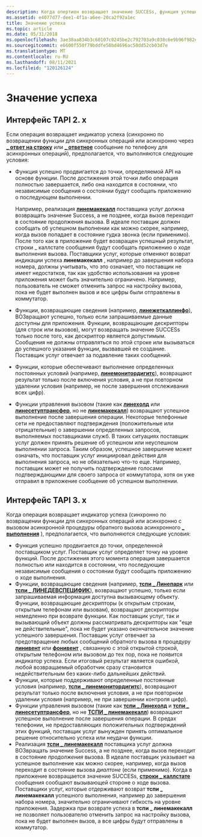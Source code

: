 ```yaml
---
description: Когда опертион возвращает значение SUCCESs, функция успешно продвигается до точки, определяемой API в функции по каждой функции.
ms.assetid: e4077d77-dee1-4f1a-a6ee-20ca2f92a1ec
title: Значение успеха
ms.topic: article
ms.date: 05/31/2018
ms.openlocfilehash: 3ae38aa834b3c60107c0245be2c792703a9c038c6e9b96f982e720bf417af58f
ms.sourcegitcommit: e6600f550f79bddfe58bd4696ac50dd52cb03d7e
ms.translationtype: MT
ms.contentlocale: ru-RU
ms.lasthandoff: 08/11/2021
ms.locfileid: "120126124"
---
```

# <a name="the-meaning-of-success"></a>Значение успеха

## <a name="tapi-2x"></a>Интерфейс TAPI 2. x

Если операция возвращает индикатор успеха (синхронно по возвращении функции для синхронных операций или асинхронно через [**\_ ответ на строку**](./line-reply.md) или [**\_ ответное**](./phone-reply.md) сообщение по телефону для асинхронных операций), предполагается, что выполняются следующие условия:

-   Функция успешно продвигается до точки, определяемой API на основе функции. После достижения этой точки либо операция полностью завершается, либо она находится в состоянии, что независимые сообщения о состоянии будут сообщать приложению о последующем выполнении.

    Например, реализация [**линемакекалл**](/windows/win32/api/tapi/nf-tapi-linemakecall) поставщика услуг должна возвращать значение Success, а не позднее, когда вызов переходит в состояние продолжения вызова. В идеале поставщик должен сообщать об успешном выполнении как можно скорее, например, когда вызов попадает в состояние гудка звонка (если применимо). После того как в приложение будет возвращен успешный результат, строки \_ каллстате сообщения будут сообщать приложению о ходе выполнения вызова. Поставщики услуг, которые отменяют возврат индикации успеха **линемакекалл** , например до завершения набора номера, должны учитывать, что это означает, что поставщик не имеет недостатков, так как удобство использования на уровне приложения может быть значительно ограничено. Например, пользователь не сможет отменить запрос на настройку вызова, пока не будет выполнен вызов и все цифры были отправлены в коммутатор.

-   Функции, возвращающие сведения (например, [**линежеткаллинфо**](/windows/win32/api/tapi/nf-tapi-linegetcallinfo)), ВОЗвращают успешно, только если запрашиваемые данные доступны для приложения. Функции, возвращающие дескрипторы (для строк или вызовов), могут возвращать значение SUCCESs только после того, как дескриптор является допустимым. Сообщения не должны отправляться по этой строке или вызываться до успешного указания функции, вызвавшей ее создание. Поставщик услуг отвечает за подавление таких сообщений.
-   Функции, которые обеспечивают выполнение определенных постоянных условий (например, [**линемонитордигитс**](/windows/win32/api/tapi/nf-tapi-linemonitordigits)), возвращают результат только после включения условия, а не при повторном удалении условия (например, не после завершения отслеживания всех цифр).
-   Функции управления вызовом (такие как [**линехолд**](/windows/win32/api/tapi/nf-tapi-linehold) или [**линесетуптрансфер**](/windows/win32/api/tapi/nf-tapi-linesetuptransfer), но не [**линемакекалл**](/windows/win32/api/tapi/nf-tapi-linemakecall)) возвращают успешное выполнение после завершения операции. Некоторые телефонные сети не предоставляют подтверждения (положительные или отрицательные) о завершении определенных запросов, выполняемых поставщиками служб. В таких ситуациях поставщик услуг должен принять решение об успешном или неуспешном выполнении запроса. Таким образом, успешное завершение может означать, что поставщик услуг инициировал действия для выполнения запроса, но не обязательно что-то еще. Например, поставщик может не получить подтверждение голосами подтверждающими для своего запроса от коммутатора, хотя он уже отправил в приложение сообщение об успешном выполнении.

## <a name="tapi-3x"></a>Интерфейс TAPI 3. x

Когда операция возвращает индикатор успеха (синхронно по возвращении функции для синхронных операций или асинхронно с вызовом асинхронной процедуры обратного вызова асинхронного [**\_ выполнения**](/windows/win32/api/tspi/nc-tspi-async_completion) ), предполагается, что выполняются следующие условия:

-   Функция успешно продвигается до точки, определенной поставщиком услуг. Поставщик услуг определяет точку на уровне функций. После достижения этого момента операция завершается полностью или находится в состоянии, что последующие независимые сообщения о состоянии будут сообщать приложению о ходе выполнения.
-   Функции, возвращающие сведения (например, [**тспи \_ Линепарк**](/windows/win32/api/tspi/nf-tspi-tspi_linepark) или [**тспи \_ ЛИНЕДЕВСПЕЦИФИК**](/windows/win32/api/tspi/nf-tspi-tspi_linedevspecific)), возвращают успешно, только если запрашиваемая информация доступна вызывающему объекту. Функции, возвращающие дескрипторы (к открытым строкам, открытым телефонам или вызовам), возвращают дескрипторы немедленно при возврате функции. Как поставщик услуг, так и вызывающий объект должны рассматривать дескрипторы как "еще не действительные", пока не будет указано окончательное значение успешного завершения. Поставщик услуг отвечает за предотвращение любых сообщений обратного вызова в процедуру [**линивент**](/windows/win32/api/tspi/nc-tspi-lineevent) или [**фонивент**](/windows/desktop/api/tspi/nc-tspi-phoneevent) , связанную с этой открытой строкой, открытым телефоном или вызовом до тех пор, пока не появится индикатор успеха. Если итоговый результат является ошибкой, любой возвращаемый обработчик сразу становится недействительным без каких-либо дальнейших действий.
-   Функции, которые поддерживают определенные постоянные условия (например, [**тспи \_ линемонитордигитс**](/windows/win32/api/tspi/nf-tspi-tspi_linemonitordigits)), возвращают результат только после включения условия, а не при повторном удалении условия (например, не при завершении контроля цифр).
-   Функции управления вызовом (такие как [**тспи \_ Линехолд**](/windows/win32/api/tspi/nf-tspi-tspi_linehold) и [**тспи \_ линесетуптрансфер**](/windows/win32/api/tspi/nf-tspi-tspi_linesetuptransfer), но не [**ТСПИ \_ линемакекалл**](/windows/win32/api/tspi/nf-tspi-tspi_linemakecall)) возвращают успешное выполнение после завершения операции. В средах телефонии, не предоставляющих положительных подтверждений этих функций, поставщик услуг вынужден принять оптимальное решение относительно успеха или неудачи функции.
-   Реализация [**тспи \_ линемакекалл**](/windows/win32/api/tspi/nf-tspi-tspi_linemakecall) поставщика услуг должна ВОЗвращать значение Success, а не позднее, когда вызов переходит в состояние *продолжения* вызова. В идеале поставщик указывает на успешное выполнение как можно скорее, например, когда вызов переходит в состояние вызова *диалтоне* (если применимо). Когда в приложение возвращается значение SUCCESs, [**строки \_ каллстате**](/previous-versions/windows/desktop/legacy/ms725219(v=vs.85)) сообщения сообщают вызывающей стороне о ходе вызова. Поставщики услуг, которые отдерживают возврат **тспи \_ линемакекалл** успешного выполнения, например до завершения набора номера, значительно ограничивают гибкость на уровне приложения. Задержка при возврате успеха в **тспи \_ линемакекалл** не позволяет пользователю отменить запрос на настройку вызова, пока не будет выполнен вызов, а все цифры будут отправлены в коммутатор.

 

 
